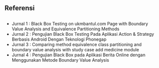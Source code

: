 
# <h2>Referensi<h2/>

- Jurnal 1 : Black Box Testing on ukmbantul.com Page with Boundary Value Analysis and Equivalence Partitioning Methods
- Jurnal 2 : Pengujian Black Box Testing Pada Aplikasi Action & Strategy Berbasis Android Dengan Teknologi Phonegap
- Jurnal 3 : Comparing method equivalence class partitioning and boundary value analysis with study case add medicine module
- Jurnal 4 : Pengujian Black Box pada Aplikasi Berita Online dengan Menggunakan Metode Boundary Value Analysis
